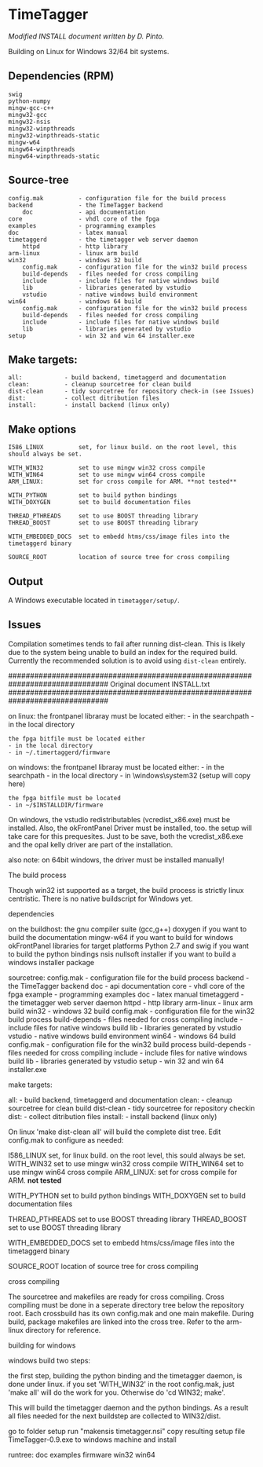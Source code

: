 TimeTagger
==========
*Modified INSTALL document written by D. Pinto.*

Building on Linux for Windows 32/64 bit systems.

Dependencies (RPM)
------------------
    swig
    python-numpy
    mingw-gcc-c++  
    mingw32-gcc
    mingw32-nsis
    mingw32-winpthreads
    mingw32-winpthreads-static 
    mingw-w64
    mingw64-winpthreads
    mingw64-winpthreads-static 

Source-tree
-----------
	config.mak			- configuration file for the build process
	backend				- the TimeTagger backend
		doc				- api documentation
	core				- vhdl core of the fpga
	examples			- programming examples
	doc				    - latex manual
	timetaggerd			- the timetagger web server daemon
		httpd			- http library
	arm-linux			- linux arm build
	win32				- windows 32 build
		config.mak		- configuration file for the win32 build process
		build-depends	- files needed for cross compiling
		include			- include files for native windows build 
		lib				- libraries generated by vstudio
		vstudio			- native windows build environment
	win64				- windows 64 build
		config.mak		- configuration file for the win32 build process
		build-depends	- files needed for cross compiling
		include			- include files for native windows build 
		lib				- libraries generated by vstudio
	setup				- win 32 and win 64 installer.exe

Make targets:
-------------
    all:			- build backend, timetaggerd and documentation
    clean:			- cleanup sourcetree for clean build
    dist-clean		- tidy sourcetree for repository check-in (see Issues)
    dist:			- collect ditribution files
    install:		- install backend (linux only)

Make options
------------
    I586_LINUX			set, for linux build. on the root level, this should always be set.

    WITH_WIN32			set to use mingw win32 cross compile
    WITH_WIN64			set to use mingw win64 cross compile
    ARM_LINUX:			set for cross compile for ARM. **not tested** 
   
    WITH_PYTHON			set to build python bindings
    WITH_DOXYGEN		set to build documentation files
   
    THREAD_PTHREADS		set to use BOOST threading library
    THREAD_BOOST		set to use BOOST threading library

    WITH_EMBEDDED_DOCS 	set to embedd htms/css/image files into the timetaggerd binary

    SOURCE_ROOT			location of source tree for cross compiling 

Output
------
A Windows executable located in `timetagger/setup/`.

Issues 
------
Compilation sometimes tends to fail after running dist-clean. This is likely due to the system being unable to build an index for the required build. 
Currently the recommended solution is to avoid using `dist-clean` entirely.


###############################################################################
Original document INSTALL.txt
###############################################################################

on linux:
	the frontpanel libraray must be located either:
	- in the searchpath
	- in the local directory
	
	the fpga bitfile must be located either
	- in the local directory
	- in ~/.timertaggerd/firmware
	
	
on windows:
	the frontpanel libraray must be located either:
	- in the searchpath
	- in the local directory
	- in \windows\system32 (setup will copy here)

	the fpga bitfile must be located 
	- in ~/$INSTALLDIR/firmware
	
On windows, the vstudio redistributables (vcredist_x86.exe) must
be installed. Also, the okFrontPanel Driver must be installed, too.
the setup will take care for this prequesites.
Just to be save, both the vcredist_x86.exe and the opal kelly driver
are part of the installation.

also note: on 64bit windows, the driver must be installed manually!



The build process

Though win32 ist supported as a target, the build process is strictly linux 
centristic.
There is no native buildscript for Windows yet.

dependencies

on the buildhost:
the gnu compiler suite (gcc,g++)
doxygen if you want to build the documentation
mingw-w64 if you want to build for windows
okFrontPanel libraries for target platforms
Python 2.7 and swig if you want to build the python bindings
nsis nullsoft installer if you want to build a windows installer package

sourcetree:
	config.mak			- configuration file for the build process
	backend				- the TimeTagger backend
		doc				- api documentation
	core				- vhdl core of the fpga
	example				- programming examples
	doc				- latex manual
	timetaggerd			- the timetagger web server daemon
		httpd			- http library
	arm-linux			- linux arm build
	win32				- windows 32 build
		config.mak		- configuration file for the win32 build process
		build-depends	- files needed for cross compiling
		include			- include files for native windows build 
		lib				- libraries generated by vstudio
		vstudio			- native windows build environment
	win64				- windows 64 build
		config.mak		- configuration file for the win32 build process
		build-depends	- files needed for cross compiling
		include			- include files for native windows build 
		lib				- libraries generated by vstudio
	setup				- win 32 and win 64 installer.exe
			

make targets:

all:			- build backend, timetaggerd and documentation
clean:			- cleanup sourcetree for clean build
dist-clean		- tidy sourcetree for repository checkin
dist:			- collect ditribution files
install:		- install backend (linux only)


On linux 'make dist-clean all' will build the complete dist tree.
Edit config.mak to configure as needed:

I586_LINUX			set, for linux build. on the root level, this sould always be set.
WITH_WIN32			set to use mingw win32 cross compile
WITH_WIN64			set to use mingw win64 cross compile
ARM_LINUX:			set for cross compile for ARM. **not tested** 

WITH_PYTHON			set to build python bindings
WITH_DOXYGEN		set to build documentation files

THREAD_PTHREADS		set to use BOOST threading library
THREAD_BOOST		set to use BOOST threading library

WITH_EMBEDDED_DOCS 	set to embedd htms/css/image files into the timetaggerd binary

SOURCE_ROOT			location of source tree for cross compiling 
  
  

cross compiling

The sourcetree and makefiles are ready for cross compiling.
Cross compiling must be done in a seperate directory tree below the repository
root.
Each crossbuild has its own config.mak and one main makefile. During build,
package makefiles are linked into the cross tree.
Refer to the arm-linux directory for reference.


building for windows

windows build two steps:

the first step, building the python binding and the timetagger daemon, is done
under linux.
if you set 'WITH_WIN32' in the root config.mak, just 'make all' will do the 
work for you.
Otherwise do 'cd WIN32; make'.

This will build the timetagger daemon and the python bindings.
As a result all files needed for the next buildstep are collected to WIN32/dist.


go to folder setup
run "makensis timetagger.nsi"
copy resulting setup file TimeTagger-0.9.exe to windows machine and install





runtree:
    doc
    examples
    firmware
    win32
    win64
        